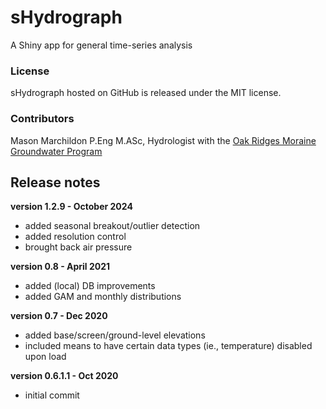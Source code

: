 # sHydrograph
A Shiny app for general time-series analysis

### License

sHydrograph hosted on GitHub is released under the MIT license.

### Contributors

Mason Marchildon P.Eng M.ASc, Hydrologist with the [Oak Ridges Moraine Groundwater Program](http://oakridgeswater.ca/)

## Release notes

**version 1.2.9 - October 2024**

- added seasonal breakout/outlier detection
- added resolution control
- brought back air pressure

**version 0.8 - April 2021**

* added (local) DB improvements
* added GAM and monthly distributions

**version 0.7 - Dec 2020**

* added base/screen/ground-level elevations
* included means to have certain data types (ie., temperature) disabled upon load

**version 0.6.1.1 - Oct 2020**

* initial commit